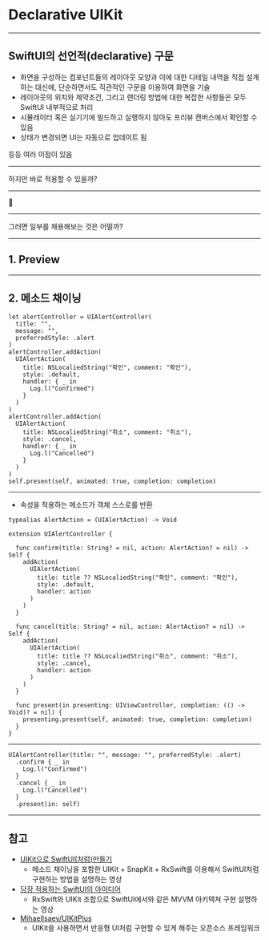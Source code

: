 # Declarative UIKit

---

## SwiftUI의 선언적(declarative) 구문

* 화면을 구성하는 컴포넌트들의 레이아웃 모양과 이에 대한 디테일 내역을 직접 설계하는 대신에, 단순하면서도 직관적인 구문을 이용하여 화면을 기술
* 레이아웃의 위치와 제약조건, 그리고 렌더링 방법에 대한 복잡한 사항들은 모두 SwiftUI 내부적으로 처리
* 시뮬레이터 혹은 실기기에 빌드하고 실행하지 않아도 프리뷰 캔버스에서 확인할 수 있음
* 상태가 변경되면 UI는 자동으로 업데이트 됨

등등 여러 이점이 있음

---
  
하지만 바로 적용할 수 있을까?

---

🙅

---

그러면 일부를 채용해보는 것은 어떨까?

---

## 1. Preview




---

## 2. 메소드 채이닝

```
let alertController = UIAlertController(
  title: "", 
  message: "", 
  preferredStyle: .alert
)
alertController.addAction(
  UIAlertAction(
	title: NSLocaliedString("확인", comment: "확인"), 
	style: .default,
	handler: { _ in
      Log.l("Confirmed")
	}
  )
)
alertController.addAction(
  UIAlertAction(
	title: NSLocaliedString("취소", comment: "취소"), 
	style: .cancel,
	handler: { _ in
      Log.l("Cancelled")
	}
  )
)
self.present(self, animated: true, completion: completion)
```

---

* 속성을 적용하는 메소드가 객체 스스로를 반환

```
typealias AlertAction = (UIAlertAction) -> Void

extension UIAlertController {

  func confirm(title: String? = nil, action: AlertAction? = nil) -> Self {
    addAction(
      UIAlertAction(
        title: title ?? NSLocaliedString("확인", comment: "확인"), 
        style: .default,
        handler: action
      )
    )
  }
  
  func cancel(title: String? = nil, action: AlertAction? = nil) -> Self {
    addAction(
      UIAlertAction(
        title: title ?? NSLocaliedString("취소", comment: "취소"), 
        style: .cancel,
        handler: action
      )
    )
  }

  func present(in presenting: UIViewController, completion: (() -> Void)? = nil) {
    presenting.present(self, animated: true, completion: completion)
  }
}

```

---

```
UIAlertController(title: "", message: "", preferredStyle: .alert)
  .confirm { _ in
    Log.l("Confirmed")
  } 
  .cancel { _ in
    Log.l("Cancelled")
  }
  .present(in: self)
```

---
## 참고

 * [UIKit으로 SwiftUI(처럼)만들기](https://www.youtube.com/watch?v=DRRAV3pyQJ8&list=PL03rJBlpwTaA-RiPm1m8R8xajSaG0SNq-)
	 * 메소드 채이닝을 포함한 UIKit + SnapKit + RxSwift를 이용해서 SwiftUI처럼 구현하는 방법을 설명하는 영상
 * [당장 적용하는 SwiftUI의 아이디어](https://youtu.be/7fanl8FrAbY)
	 * RxSwift와 UIKit 조합으로 SwiftUI에서와 같은 MVVM 아키텍쳐 구현 설명하는 영상
 * [MihaelIsaev/UIKitPlus](https://github.com/MihaelIsaev/UIKitPlus)
	 * UIKit을 사용하면서 반응형 UI처럼 구현할 수 있게 해주는 오픈소스 프레임워크